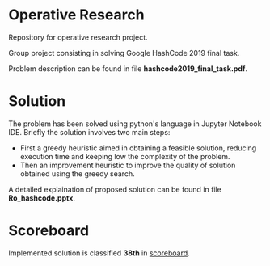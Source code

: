 # Operative Research
Repository for operative research project.

Group project consisting in solving Google HashCode 2019 final task.

Problem description can be found in file **hashcode2019_final_task.pdf**.

# Solution

The problem has been solved using python's language in Jupyter Notebook IDE.
Briefly the solution involves two main steps:
* First a greedy heuristic aimed in obtaining a feasible solution, reducing execution time and keeping low the complexity of the problem.
* Then an improvement heuristic to improve the quality of solution obtained using the greedy search.

A detailed explaination of proposed solution can be found in file **Ro_hashcode.pptx**.

# Scoreboard
Implemented solution is classified **38th** in [scoreboard][1].


[1]: https://codingcompetitions.withgoogle.com/hashcode/archive/2019
